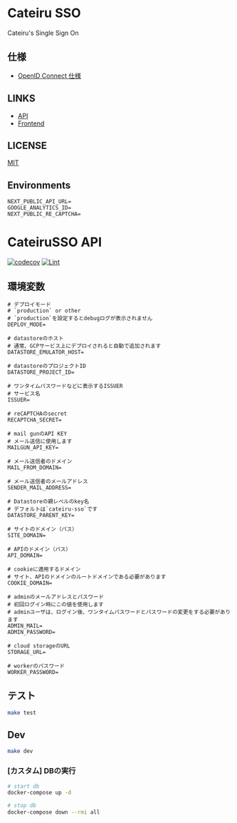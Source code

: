 # Cateiru SSO

Cateiru's Single Sign On

## 仕様

- [OpenID Connect 仕様](./documents//OIDC.md)

## LINKS

- [API](./api)
- [Frontend](./front)

## LICENSE

[MIT](./LICENSE)

## Environments

```env
NEXT_PUBLIC_API_URL=
GOOGLE_ANALYTICS_ID=
NEXT_PUBLIC_RE_CAPTCHA=
```

# CateiruSSO API

[![codecov](https://codecov.io/gh/cateiru/cateiru-sso/branch/main/graph/badge.svg?token=YNVP7LX4WK)](https://codecov.io/gh/cateiru/cateiru-sso)
[![Lint](https://github.com/cateiru/cateiru-sso/actions/workflows/test.yml/badge.svg?branch=main)](https://github.com/cateiru/cateiru-sso/actions/workflows/test.yml)

## 環境変数

```env
# デプロイモード
# `production` or other
# `production`を設定するとdebugログが表示されません
DEPLOY_MODE=

# datastoreのホスト
# 通常、GCPサービス上にデプロイされると自動で追加されます
DATASTORE_EMULATOR_HOST=

# datastoreのプロジェクトID
DATASTORE_PROJECT_ID=

# ワンタイムパスワードなどに表示するISSUER
# サービス名
ISSUER=

# reCAPTCHAのsecret
RECAPTCHA_SECRET=

# mail gunのAPI KEY
# メール送信に使用します
MAILGUN_API_KEY=

# メール送信者のドメイン
MAIL_FROM_DOMAIN=

# メール送信者のメールアドレス
SENDER_MAIL_ADDRESS=

# Datastoreの親レベルのkey名
# デフォルトは`cateiru-sso`です
DATASTORE_PARENT_KEY=

# サイトのドメイン（パス）
SITE_DOMAIN=

# APIのドメイン（パス）
API_DOMAIN=

# cookieに適用するドメイン
# サイト、APIのドメインのルートドメインである必要があります
COOKIE_DOMAIN=

# adminのメールアドレスとパスワード
# 初回ログイン時にこの値を使用します
# adminユーザは、ログイン後、ワンタイムパスワードとパスワードの変更をする必要があります
ADMIN_MAIL=
ADMIN_PASSWORD=

# cloud storageのURL
STORAGE_URL=

# workerのパスワード
WORKER_PASSWORD=
```

## テスト

```bash
make test
```

## Dev

```bash
make dev
```

### [カスタム] DBの実行

```bash
# start db
docker-compose up -d

# stop db
docker-compose down --rmi all
```
